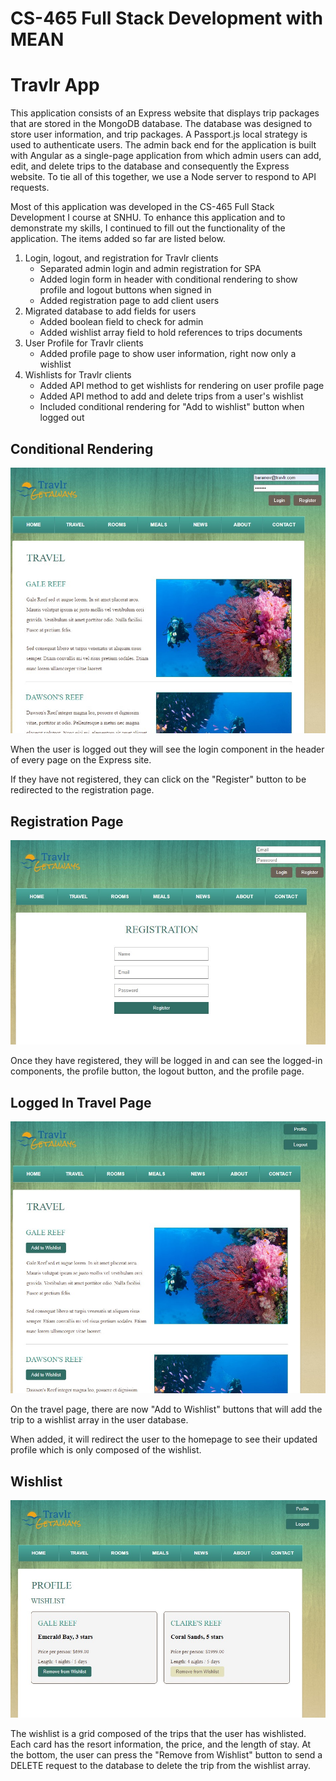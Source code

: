 # CS-465 Full Stack Development with MEAN
# Travlr App

This application consists of an Express website that displays trip packages that are stored in the MongoDB database. The database was designed to store user information, and trip packages. A Passport.js local strategy is used to authenticate users. The admin back end for the application is built with Angular as a single-page application from which admin users can add, edit, and delete trips to the database and consequently the Express website. To tie all of this together, we use a Node server to respond to API requests.  

Most of this application was developed in the CS-465 Full Stack Development I course at SNHU. To enhance this application and to demonstrate my skills, I continued to fill out the functionality of the application. The items added so far are listed below.  

1. Login, logout, and registration for Travlr clients
    - Separated admin login and admin registration for SPA
    - Added login form in header with conditional rendering to show profile and logout buttons when signed in
    - Added registration page to add client users
2. Migrated database to add fields for users
    - Added boolean field to check for admin
    - Added wishlist array field to hold references to trips documents
3. User Profile for Travlr clients
    - Added profile page to show user information, right now only a wishlist
4. Wishlists for Travlr clients
    - Added API method to get wishlists for rendering on user profile page
    - Added API method to add and delete trips from a user's wishlist
    - Included conditional rendering for "Add to wishlist" button when logged out

## Conditional Rendering  

![loggedout](doc/loggedout.jpg)

When the user is logged out they will see the login component in the header of every page on the Express site.

If they have not registered, they can click on the "Register" button to be redirected to the registration page.

## Registration Page  

![register](doc/registration.jpg)

Once they have registered, they will be logged in and can see the logged-in components, the profile button, the logout button, and the profile page.

## Logged In Travel Page  

![loggedin](doc/loggedintravel.jpg)

On the travel page, there are now "Add to Wishlist" buttons that will add the trip to a wishlist array in the user database.

When added, it will redirect the user to the homepage to see their updated profile which is only composed of the wishlist.

## Wishlist

![wishlist](doc/wishlist.jpg)

The wishlist is a grid composed of the trips that the user has wishlisted. Each card has the resort information, the price, and the length of stay. At the bottom, the user can press the "Remove from Wishlist" button to send a DELETE request to the database to delete the trip from the wishlist array.